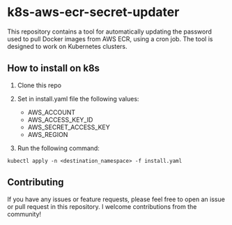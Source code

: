 # k8s-aws-ecr-secret-updater

This repository contains a tool for automatically updating the password used to pull Docker images from AWS ECR, using a cron job. The tool is designed to work on Kubernetes clusters.

## How to install on k8s

 1. Clone this repo

 2. Set in install.yaml file the following values:
    - AWS_ACCOUNT
    - AWS_ACCESS_KEY_ID
    - AWS_SECRET_ACCESS_KEY
    - AWS_REGION

 3. Run the following command:
 ```shell
 kubectl apply -n <destination_namespace> -f install.yaml
 ```

## Contributing
If you have any issues or feature requests, please feel free to open an issue or pull request in this repository. I welcome contributions from the community!